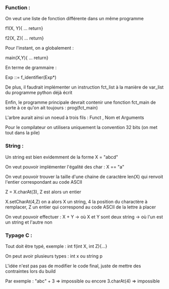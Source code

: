 ### Function :

On veut une liste de fonction différente dans un même programme

f1(X, Y){ ... return}

f2(X, Z){ ... return}

Pour l'instant, on a globalement :

main(X,Y){ ... return}

En terme de grammaire :

Exp ::= f_identifier(Exp*)

De plus, il faudrait implémenter un instruction fct_list à la manière de var_list du programme python déjà écrit

Enfin, le programme principale devrait contenir une fonction fct_main de sorte à ce qu'on ait toujours : prog(fct_main)

L'arbre aurait ainsi un noeud à trois fils : Funct , Nom et Arguments

Pour le compilateur on utilisera uniquement la convention 32 bits (on met tout dans la pile)

### String :

Un string est bien evidemment de la forme X = "abcd"

On veut pouvoir implémenter l'égalité des char : X == "a"

On veut pouvoir trouver la taille d'une chaine de caractère len(X) qui renvoit l'entier correspondant au code ASCII

Z = X.charAt(3), Z est alors un entier 

X.setCharAt(4,Z) on a alors X un string, 4 la position du charactère à remplacer, Z un entier qui correspond au code ASCII de la lettre à placer

On veut pouvoir effectuer : X + Y
-> où X et Y sont deux string
-> où l'un est un string et l'autre non

### Typage C :

Tout doit être typé, exemple : int f(int X, int Z){...}

On peut avoir plusieurs types : int x ou string p

L'idée n'est pas pas de modifier le code final, juste de mettre des contraintes lors du build

Par exemple : "abc" + 3 => impossible ou encore 3.charAt(4) => impossible
